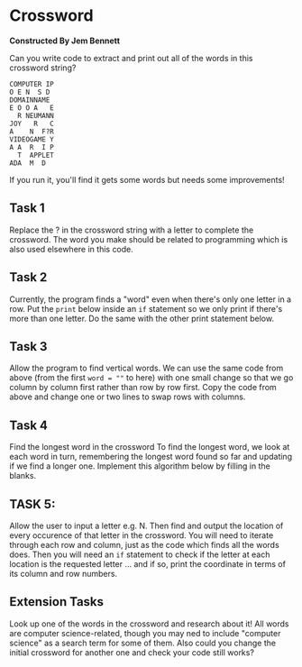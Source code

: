 # Crossword
**Constructed By Jem Bennett**

Can you write code to extract and print out all of the words in this crossword string?

```
COMPUTER IP
O E N  S D 
DOMAINNAME 
E O O A   E
  R NEUMANN
JOY   R   C
A    N  F?R
VIDEOGAME Y
A A  R  I P
  T  APPLET
ADA  M  D  
```

If you run it, you'll find it gets some words but needs some improvements!

## Task 1
Replace the ? in the crossword string with a letter to complete the crossword.
The word you make should be related to programming which is also used elsewhere in this code.

## Task 2
Currently, the program finds a "word" even when there's only one letter in a row.
Put the `print` below inside an `if` statement so we only print if there's more than one letter.
Do the same with the other print statement below.

## Task 3
Allow the program to find vertical words.
We can use the same code from above (from the first `word = ""` to here) with one small change so that we go column by column first rather than row by row first.
Copy the code from above and change one or two lines to swap rows with columns.
  
## Task 4
Find the longest word in the crossword
To find the longest word, we look at each word in turn, remembering the longest word found so far and updating if we find a longer one. 
Implement this algorithm below by filling in the blanks.

## TASK 5: 
Allow the user to input a letter e.g. N.
Then find and output the location of every occurence of that letter in the crossword.
You will need to iterate through each row and column, just as the code which finds all the words does.
Then you will need an `if` statement to check if the letter at each location is the requested letter
... and if so, print the coordinate in terms of its column and row numbers.

## Extension Tasks
Look up one of the words in the crossword and research about it!
All words are computer science-related, though you may ned to include "computer science" as a search term for some of them.
Also could you change the initial crossword for another one and check your code still works?